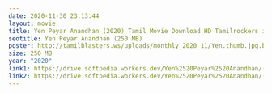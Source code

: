 ```yaml
---
date: 2020-11-30 23:13:44
layout: movie
title: Yen Peyar Anandhan (2020) Tamil Movie Download HD Tamilrockers in 250 MB
seotitle: Yen Peyar Anandhan (250 MB)
poster: http://tamilblasters.ws/uploads/monthly_2020_11/Yen.thumb.jpg.b1f02cbfbb29f3169bcb6b46a21cfd5f.jpg
size: 250 MB
year: "2020"
link1: https://drive.softpedia.workers.dev/Yen%2520Peyar%2520Anandhan/(%2520Telegram%2520%40isaiminidownload%2520)%2520-%2520Yen%2520Peyar%2520Anandhan%2520(2020)%2520Tamil%2520-%2520HQ%2520DVDScr%2520-%2520x264%2520-%2520MP3%2520-%2520250MB%2520-%2520HQ%2520Line%2520Audio.mkv?rootId=0AJtZkTkXLBuYUk9PVA
link2: https://drive.softpedia.workers.dev/Yen%2520Peyar%2520Anandhan/(%2520Telegram%2520%40isaiminidownload%2520)%2520-%2520Yen%2520Peyar%2520Anandhan%2520(2020)%2520Tamil%2520-%2520HQ%2520DVDScr%2520-%2520x264%2520-%2520MP3%2520-%2520250MB%2520-%2520HQ%2520Line%2520Audio.mkv?rootId=0AJtZkTkXLBuYUk9PVA
---
```

